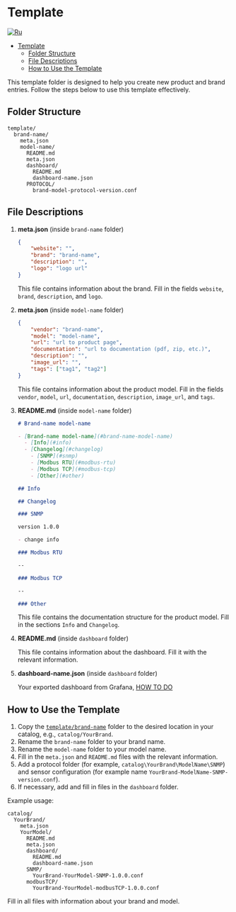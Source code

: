 # Template

[![Ru](https://img.shields.io/badge/Language-Русский-blue.svg)](README.ru-RU.md)

- [Template](#template)
  - [Folder Structure](#folder-structure)
  - [File Descriptions](#file-descriptions)
  - [How to Use the Template](#how-to-use-the-template)

This template folder is designed to help you create new product and brand entries. Follow the steps below to use this template effectively.

## Folder Structure

```text
template/
  brand-name/
    meta.json
    model-name/
      README.md
      meta.json
      dashboard/
        README.md
        dashboard-name.json
      PROTOCOL/
        brand-model-protocol-version.conf
```

## File Descriptions

1. **meta.json** (inside `brand-name` folder)

   ```json
   {
       "website": "",
       "brand": "brand-name",
       "description": "",
       "logo": "logo url"
   }
   ```

   This file contains information about the brand. Fill in the fields `website`, `brand`, `description`, and `logo`.

2. **meta.json** (inside `model-name` folder)

   ```json
   {
       "vendor": "brand-name",
       "model": "model-name",
       "url": "url to product page",
       "documentation": "url to documentation (pdf, zip, etc.)",
       "description": "",
       "image_url": "",
       "tags": ["tag1", "tag2"]
   }
   ```

   This file contains information about the product model. Fill in the fields `vendor`, `model`, `url`, `documentation`, `description`, `image_url`, and `tags`.

3. **README.md** (inside `model-name` folder)

   ```markdown
   # Brand-name model-name

   - [Brand-name model-name](#brand-name-model-name)
     - [Info](#info)
     - [Changelog](#changelog)
       - [SNMP](#snmp)
       - [Modbus RTU](#modbus-rtu)
       - [Modbus TCP](#modbus-tcp)
       - [Other](#other)

   ## Info

   ## Changelog

   ### SNMP

   version 1.0.0

   - change info

   ### Modbus RTU

   --

   ### Modbus TCP

   --

   ### Other
   ```

   This file contains the documentation structure for the product model. Fill in the sections `Info` and `Changelog`.

4. **README.md** (inside `dashboard` folder)

   This file contains information about the dashboard. Fill it with the relevant information.

5. **dashboard-name.json** (inside `dashboard` folder)

   Your exported dashboard from Grafana, [HOW TO DO](https://grafana.com/docs/grafana/latest/dashboards/share-dashboards-panels/#export-a-dashboard-as-json)

## How to Use the Template

1. Copy the [`template/brand-name`](./brand-name/) folder to the desired location in your catalog, e.g., `catalog/YourBrand`.
2. Rename the `brand-name` folder to your brand name.
3. Rename the `model-name` folder to your model name.
4. Fill in the `meta.json` and `README.md` files with the relevant information.
5. Add a protocol folder (for example, `catalog\YourBrand\ModelName\SNMP`) and sensor configuration (for example name `YourBrand-ModelName-SNMP-version.conf`).
6. If necessary, add and fill in files in the `dashboard` folder.

Example usage:

```text
catalog/
  YourBrand/
    meta.json
    YourModel/
      README.md
      meta.json
      dashboard/
        README.md
        dashboard-name.json
      SNMP/
        YourBrand-YourModel-SNMP-1.0.0.conf
      modbusTCP/
        YourBrand-YourModel-modbusTCP-1.0.0.conf
```

Fill in all files with information about your brand and model.
